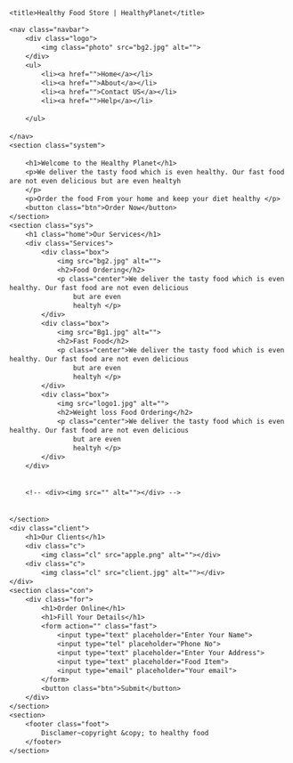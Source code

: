 <!DOCTYPE html>
<html lang="en">

<head>
    <meta charset="UTF-8">
    <meta name="viewport" content="width=device-width, initial-scale=1.0">
    <link rel="stylesheet" href="sty.css">
    
    <title>Healthy Food Store | HealthyPlanet</title>
</head>

<body>
    
    <nav class="navbar">
        <div class="logo">
            <img class="photo" src="bg2.jpg" alt="">
        </div>
        <ul>
            <li><a href="">Home</a></li>
            <li><a href="">About</a></li>
            <li><a href="">Contact US</a></li>
            <li><a href="">Help</a></li>

        </ul>

    </nav>
    <section class="system">

        <h1>Welcome to the Healthy Planet</h1>
        <p>We deliver the tasty food which is even healthy. Our fast food are not even delicious but are even healtyh
        </p>
        <p>Order the food From your home and keep your diet healthy </p>
        <button class="btn">Order Now</button>
    </section>
    <section class="sys">
        <h1 class="home">Our Services</h1>
        <div class="Services">
            <div class="box">
                <img src="bg2.jpg" alt="">
                <h2>Food Ordering</h2>
                <p class="center">We deliver the tasty food which is even healthy. Our fast food are not even delicious
                    but are even
                    healtyh </p>
            </div>
            <div class="box">
                <img src="Bg1.jpg" alt="">
                <h2>Fast Food</h2>
                <p class="center">We deliver the tasty food which is even healthy. Our fast food are not even delicious
                    but are even
                    healtyh </p>
            </div>
            <div class="box">
                <img src="logo1.jpg" alt="">
                <h2>Weight loss Food Ordering</h2>
                <p class="center">We deliver the tasty food which is even healthy. Our fast food are not even delicious
                    but are even
                    healtyh </p>
            </div>
        </div>


        <!-- <div><img src="" alt=""></div> -->


    </section>
    <div class="client">
        <h1>Our Clients</h1>
        <div class="c">
            <img class="cl" src="apple.png" alt=""></div>
        <div class="c">
            <img class="cl" src="client.jpg" alt=""></div>
    </div>
    <section class="con">
        <div class="for">
            <h1>Order Online</h1>
            <h1>Fill Your Details</h1>
            <form action="" class="fast">
                <input type="text" placeholder="Enter Your Name">
                <input type="tel" placeholder="Phone No">
                <input type="text" placeholder="Enter Your Address">
                <input type="text" placeholder="Food Item">
                <input type="email" placeholder="Your email">   
            </form>
            <button class="btn">Submit</button>
        </div>
    </section>
    <section>
        <footer class="foot">
            Disclamer~copyright &copy; to healthy food 
        </footer>
    </section>
</body>

</html>
